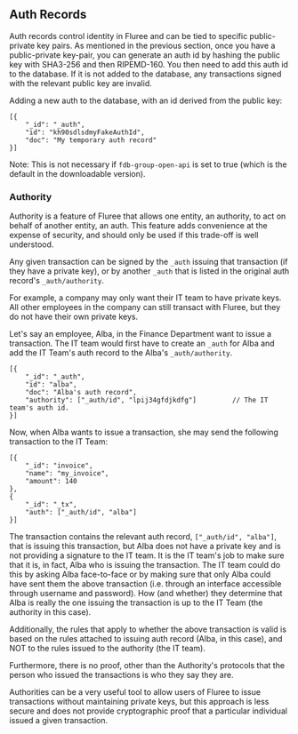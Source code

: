 ## Auth Records

Auth records control identity in Fluree and can be tied to specific public-private key pairs. 
As mentioned in the previous section, once you have a public-private key-pair, you can generate an auth id by hashing the public key with SHA3-256 and then RIPEMD-160. You then need to add this auth id to the database. If it is not added to the database, any transactions signed with the relevant public key are invalid.

Adding a new auth to the database, with an id derived from the public key:

```all
[{
    "_id": "_auth",
    "id": "kh90sdlsdmyFakeAuthId",
    "doc": "My temporary auth record"
}]
```

Note: This is not necessary if `fdb-group-open-api` is set to true (which is the default in the downloadable version). 

### Authority

Authority is a feature of Fluree that allows one entity, an authority, to act on behalf of another entity, an auth. This feature adds convenience at the expense of security, and should only be used if this trade-off is well understood. 

Any given transaction can be signed by the `_auth` issuing that transaction (if they have a private key), or by another `_auth` that is listed in the original auth record's `_auth/authority`. 

For example, a company may only want their IT team to have private keys. All other employees in the company can still transact with Fluree, but they do not have their own private keys. 

Let's say an employee, Alba, in the Finance Department want to issue a transaction. The IT team would first have to create an `_auth` for Alba and add the IT Team's auth record to the Alba's `_auth/authority`. 

```all
[{
    "_id": "_auth",
    "id": "alba",
    "doc": "Alba's auth record",
    "authority": ["_auth/id", "lpij34gfdjkdfg"]         // The IT team's auth id. 
}]
```

Now, when Alba wants to issue a transaction, she may send the following transaction to the IT Team:

```all
[{
    "_id": "invoice",
    "name": "my_invoice",
    "amount": 140
},
{
    "_id": "_tx",
    "auth": ["_auth/id", "alba"]
}]
```

The transaction contains the relevant auth record, `["_auth/id", "alba"]`, that is issuing this transaction, but Alba does not have a private key and is not providing a signature to the IT team. It is the IT team's job to make sure that it is, in fact, Alba who is issuing the transaction. The IT team could do this by asking Alba face-to-face or by making sure that only Alba could have sent them the above transaction (i.e. through an interface accessible through username and password). How (and whether) they determine that Alba is really the one issuing the transaction is up to the IT Team (the authority in this case). 

Additionally, the rules that apply to whether the above transaction is valid is based on the rules attached to issuing auth record (Alba, in this case), and NOT to the rules issued to the authority (the IT team). 

Furthermore, there is no proof, other than the Authority's protocols that the person who issued the transactions is who they say they are. 

Authorities can be a very useful tool to allow users of Fluree to issue transactions without maintaining private keys, but this approach is less secure and does not provide cryptographic proof that a particular individual issued a given transaction.
